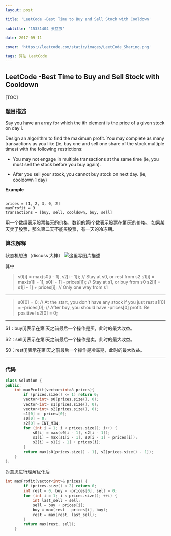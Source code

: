 ```yaml
---
layout: post

title: 'LeetCode -Best Time to Buy and Sell Stock with Cooldown'

subtitle: '15331404 张益强'

date: 2017-09-11

cover: 'https://leetcode.com/static/images/LeetCode_Sharing.png'

tags: 算法 LeetCode
---
```


## LeetCode -Best Time to Buy and Sell Stock with Cooldown
[TOC]
### 题目描述
Say you have an array for which the ith element is the price of a given stock on day i.

Design an algorithm to find the maximum profit. You may complete as many transactions as you like (ie, buy one and sell one share of the stock multiple times) with the following restrictions:

- You may not engage in multiple transactions at the same time (ie, you must sell the stock before you buy again).

- After you sell your stock, you cannot buy stock on next day. (ie, cooldown 1 day)

**Example**

```

prices = [1, 2, 3, 0, 2]
maxProfit = 3
transactions = [buy, sell, cooldown, buy, sell]
```
用一个数组表示股票每天的价格，数组的第i个数表示股票在第i天的价格。 如果某天卖了股票，那么第二天不能买股票，有一天的冷冻期。

### 算法解释
 状态机想法（discuss 大神）
![这里写图片描述](http://img.blog.csdn.net/20180113090109716?watermark/2/text/aHR0cDovL2Jsb2cuY3Nkbi5uZXQvQ29kZXJfenlx/font/5a6L5L2T/fontsize/400/fill/I0JBQkFCMA==/dissolve/70/gravity/SouthEast)

其中

> s0[i] = max(s0[i - 1], s2[i - 1]); // Stay at s0, or rest from s2
> s1[i] = max(s1[i - 1], s0[i - 1] - prices[i]); // Stay at s1, or buy from s0
> s2[i] = s1[i - 1] + prices[i]; // Only one way from s1

---

>  s0[0] = 0; // At the start, you don't have any stock if you just rest
>  s1[0] = -prices[0]; // After buy, you should have -prices[0] profit. Be positive!
>  s2[0] = 0; 

------
S1：buy[i]表示在第i天之前最后一个操作是买，此时的最大收益。

S2：sell[i]表示在第i天之前最后一个操作是卖，此时的最大收益。

S0：rest[i]表示在第i天之前最后一个操作是冷冻期，此时的最大收益。

---



### 代码

```c++
class Solution {
public:
	int maxProfit(vector<int>& prices){
		if (prices.size() <= 1) return 0;
		vector<int> s0(prices.size(), 0);
		vector<int> s1(prices.size(), 0);
		vector<int> s2(prices.size(), 0);
		s1[0] = -prices[0];
		s0[0] = 0;
		s2[0] = INT_MIN;
		for (int i = 1; i < prices.size(); i++) {
			s0[i] = max(s0[i - 1], s2[i - 1]);
			s1[i] = max(s1[i - 1], s0[i - 1] - prices[i]);
			s2[i] = s1[i - 1] + prices[i];
		}
		return max(s0[prices.size() - 1], s2[prices.size() - 1]);
	}
};
```

对意思进行理解优化后  

```c++
int maxProfit(vector<int>& prices) {
        if (prices.size() < 2) return 0;
        int rest = 0, buy = -prices[0], sell = 0;
        for (int i = 1; i < prices.size(); ++i) {
            int last_sell = sell;
            sell = buy + prices[i];
            buy = max(rest - prices[i], buy);
            rest = max(rest, last_sell);
        }
        return max(rest, sell);
    }
```

